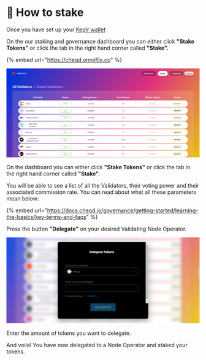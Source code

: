 # 🤲 How to stake

Once you have set up your [Keplr wallet](cheqd-supported-wallets/keplr-wallet.md)

On the our staking and governance dashboard you can either click **"Stake Tokens"** or click the tab in the right hand corner called **"Stake".**

{% embed url="https://cheqd.omniflix.co" %}

![cheqd OmniFlix dashboard](<../.gitbook/assets/Omniflix dashboard.png>)

On the dashboard you can either click **"Stake Tokens"** or click the tab in the right hand corner called **"Stake".**

You will be able to see a list of all the Validators, their voting power and their associated commission rate. You can read about what all these parameters mean below:

{% embed url="https://docs.cheqd.io/governance/getting-started/learning-the-basics/key-terms-and-faqs" %}

Press the button **"Delegate"** on your desired Validating Node Operator.

![cheqd delegation screen](<../.gitbook/assets/cheqd delegation image.png>)

Enter the amount of tokens you want to delegate.

And voila! You have now delegated to a Node Operator and staked your tokens.
